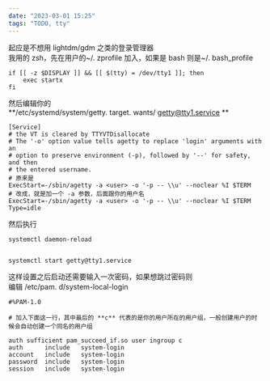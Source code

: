 ```yaml
---
date: "2023-03-01 15:25"
tags: "TODO, tty"
---
```


起应是不想用 lightdm/gdm 之类的登录管理器  
我用的 zsh，先在用户的~/. zprofile 加入，如果是 bash 则是~/. bash_profile

```shell
if [[ -z $DISPLAY ]] && [[ $(tty) = /dev/tty1 ]]; then
	exec startx
fi
```

然后编辑你的  
**/etc/systemd/system/getty. target. wants/ getty@tty1.service **

```
[Service]
# the VT is cleared by TTYVTDisallocate
# The '-o' option value tells agetty to replace 'login' arguments with an
# option to preserve environment (-p), followed by '--' for safety, and then
# the entered username.
# 原来是
ExecStart=-/sbin/agetty -a <user> -o '-p -- \\u' --noclear %I $TERM
# 改成，就是加一个 -a 参数，后面跟你的用户名
ExecStart=-/sbin/agetty -a <user> -o '-p -- \\u' --noclear %I $TERM
Type=idle
```

然后执行
```
systemctl daemon-reload


systemctl start getty@tty1.service
```

这样设置之后启动还需要输入一次密码，如果想跳过密码则  
编辑 /etc/pam. d/system-local-login
```
#%PAM-1.0

# 加入下面这一行，其中最后的 **c** 代表的是你的用户所在的用户组，一般创建用户的时候会自动创建一个同名的用户组

auth sufficient pam_succeed_if.so user ingroup c
auth      include   system-login
account   include   system-login
password  include   system-login
session   include   system-login
```